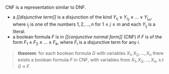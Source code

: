 CNF is a representation similar to DNF.
+ a *[[disjunctive term]]* is a disjunction of the kind $Y_{i_1} \lor Y_{i_2} \lor \ldots \lor Y_{i_m}$, where $i_j$ is one of the numbers $1,2,\ldots,n$ for $1\le j\le m$ and each $Y_{i_j}$ is a literal.
+ a boolean formula $F$ is in *[[conjunctive normal form]]* (CNF) if $F$ is of the form  $F_1 \land F_2 \land \ldots \land F_k$, where $F_i$ is a disjunctive term for any $i$.
> **theorem**: for each boolean formula $G$ with variables $X_1, X_2, \ldots , X_n$ there exists a boolean formula $F$ in CNF, with variables from $X_1, X_2, \ldots , X_n$, s.t $G\equiv F$.